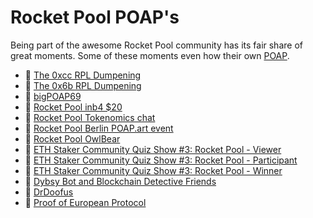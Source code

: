 # Rocket Pool POAP's

Being part of the awesome Rocket Pool community has its fair share of great moments. Some of these moments even how their own [POAP](https://www.poap.xyz/). 

* :1st_place_medal: [The 0xcc RPL Dumpening](https://poap.gallery/event/1161)
* :1st_place_medal: [The 0x6b RPL Dumpening](https://poap.gallery/event/1616)
* :1st_place_medal: [bigPOAP69](https://poap.gallery/event/1595)
* :1st_place_medal: [Rocket Pool inb4 $20](https://poap.gallery/event/1654)
* :1st_place_medal: [Rocket Pool Tokenomics chat](https://poap.gallery/event/1656)
* :1st_place_medal: [Rocket Pool Berlin POAP.art event](https://poap.gallery/event/1685)
* :1st_place_medal: [Rocket Pool OwlBear](https://poap.gallery/event/1818)
* :1st_place_medal: [ETH Staker Community Quiz Show #3: Rocket Pool - Viewer](https://poap.gallery/event/1214)
* :1st_place_medal: [ETH Staker Community Quiz Show #3: Rocket Pool - Participant](https://poap.gallery/event/1215)
* :1st_place_medal: [ETH Staker Community Quiz Show #3: Rocket Pool - Winner](https://poap.gallery/event/1216)
* :1st_place_medal: [Dybsy Bot and Blockchain Detective Friends](https://poap.gallery/event/1769)
* :1st_place_medal: [DrDoofus](https://poap.gallery/event/1926)
* :1st_place_medal: [Proof of European Protocol](https://poap.gallery/event/2092)

